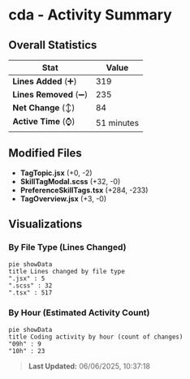 # cda - Activity Summary 

## Overall Statistics

| Stat                   | Value                                                             |
| ---------------------- | ----------------------------------------------------------------- |
| **Lines Added** (➕)   | 319                                          |
| **Lines Removed** (➖) | 235                                        |
| **Net Change** (↕)    | 84                |
| **Active Time** (⌚)   | 51 minutes |


## Modified Files
- **TagTopic.jsx** (+0, -2)
- **SkillTagModal.scss** (+32, -0)
- **PreferenceSkillTags.tsx** (+284, -233)
- **TagOverview.jsx** (+3, -0)

## Visualizations

### By File Type (Lines Changed)

```mermaid
pie showData
title Lines changed by file type
".jsx" : 5
".scss" : 32
".tsx" : 517
```

### By Hour (Estimated Activity Count)

```mermaid
pie showData
title Coding activity by hour (count of changes)
"09h" : 9
"10h" : 23
```


> **Last Updated:** 06/06/2025, 10:37:18
